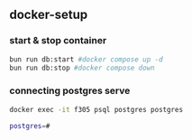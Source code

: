 ## docker-setup

### start & stop container

```bash
bun run db:start #docker compose up -d
bun run db:stop #docker compose down
```

### connecting postgres serve

```bash
docker exec -it f305 psql postgres postgres

postgres=#
```



